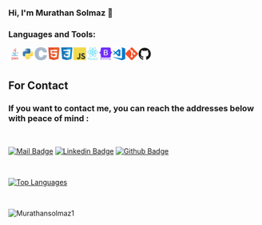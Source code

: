 ### Hi, I'm Murathan Solmaz 👋


### Languages and Tools:
<img align="left" alt="JAVA" width="26px" src="https://raw.githubusercontent.com/devicons/devicon/master/icons/java/java-original-wordmark.svg" />
<img align="left" alt="PYTHON" width="26px" src="https://raw.githubusercontent.com/devicons/devicon/master/icons/python/python-original.svg" />
<img align="left" alt="C" width="26px" src="https://raw.githubusercontent.com/devicons/devicon/master/icons/c/c-original.svg" />
<img align="left" alt="HTML5" width="26px" src="https://raw.githubusercontent.com/devicons/devicon/master/icons/html5/html5-original.svg" />
<img align="left" alt="CSS3" width="26px" src="https://raw.githubusercontent.com/devicons/devicon/master/icons/css3/css3-original.svg" />
<img align="left" alt="JavaScript" width="26px" src="https://raw.githubusercontent.com/devicons/devicon/master/icons/javascript/javascript-original.svg" />
<img align="left" alt="React" width="26px" src="https://raw.githubusercontent.com/devicons/devicon/master/icons/react/react-original-wordmark.svg" />
<img align="left" alt="Bootstrap" width="26px" src="https://raw.githubusercontent.com/devicons/devicon/master/icons/bootstrap/bootstrap-plain-wordmark.svg" />
<img align="left" alt="Visual Studio Code" width="26px" src="https://raw.githubusercontent.com/github/explore/80688e429a7d4ef2fca1e82350fe8e3517d3494d/topics/visual-studio-code/visual-studio-code.png" />
<img align="left" alt="Git" width="26px" src="https://raw.githubusercontent.com/devicons/devicon/master/icons/git/git-original.svg" />
<img align="left" alt="GitHub" width="26px" src="https://raw.githubusercontent.com/devicons/devicon/master/icons/github/github-original.svg" /> 


<!-- Swift <img align="left" alt="GitHub" width="26px" src="https://raw.githubusercontent.com/devicons/devicon/master/icons/swift/swift-original.svg" /> -->

<!--
**Murathansolmaz1/Murathansolmaz1** is a ✨ _special_ ✨ repository because its `README.md` (this file) appears on your GitHub profile.

Here are some ideas to get you started:

- 🔭 I’m currently working on ...
- 🌱 I’m currently learning ...
- 👯 I’m looking to collaborate on ...
- 🤔 I’m looking for help with ...
- 💬 Ask me about ...
- 📫 How to reach me: ...
- 😄 Pronouns: ...
- ⚡ Fun fact: ...
-->


<!--
<img align="left" alt="Sass" width="26px" src="https://raw.githubusercontent.com/github/explore/80688e429a7d4ef2fca1e82350fe8e3517d3494d/topics/sass/sass.png" />
<img align="left" alt="MongoDB" width="26px" src="https://raw.githubusercontent.com/github/explore/80688e429a7d4ef2fca1e82350fe8e3517d3494d/topics/mongodb/mongodb.png" />
<img align="left" alt="React" width="26px" src="https://raw.githubusercontent.com/github/explore/80688e429a7d4ef2fca1e82350fe8e3517d3494d/topics/react/react.png" />
<img align="left" alt="Vue" width="26px" src="https://raw.githubusercontent.com/github/explore/80688e429a7d4ef2fca1e82350fe8e3517d3494d/topics/vue/vue.png" />
<img align="left" alt="Angular" width="26px" src="https://raw.githubusercontent.com/github/explore/80688e429a7d4ef2fca1e82350fe8e3517d3494d/topics/angular/angular.png" />
<img align="left" alt="Node.js" width="26px" src="https://raw.githubusercontent.com/github/explore/80688e429a7d4ef2fca1e82350fe8e3517d3494d/topics/nodejs/nodejs.png" />
<img align="left" alt="Less" width="26px" src="https://raw.githubusercontent.com/github/explore/80688e429a7d4ef2fca1e82350fe8e3517d3494d/topics/less/less.png" />
-->

<br>
<br>

## For Contact

### If you want to contact me, you can reach the addresses below with peace of mind : 

<br>

[![Mail Badge](https://img.shields.io/badge/gmail-c14438?style=for-the-badge&logo=Gmail&logoColor=white&link=mailto:murathansolmaz555@gmail.com)](mailto:murathansolmaz555@gmail.com)
[![Linkedin Badge](https://img.shields.io/badge/linkedin-%230077B5.svg?&style=for-the-badge&logo=linkedin&logoColor=white)](https://www.linkedin.com/in/murathan-solmaz-837049129/)
[![Github Badge](https://img.shields.io/badge/github-333?style=for-the-badge&logo=github&logoColor=white)](https://github.com/Murathansolmaz1)


<!-- <img src="https://github-readme-stats.vercel.app/api?username=Murathansolmaz1&show_icons=true&theme=dark"> --> <!--Daha Sonra tablo ile gösterim için--> 


<br>

[![Top Languages](https://github-readme-stats.vercel.app/api/top-langs/?username=Murathansolmaz1&layout=compact)](https://github.com/anuraghazra/github-readme-stats)

<br>

<!-- [![Wakatime stats](https://github-readme-stats.vercel.app/api/wakatime?username=Murathansolmaz1&layout=compact)](https://github.com/anuraghazra/github-readme-stats)-->


<p align="left"> <img src="https://komarev.com/ghpvc/?username=Murathansolmaz1&label=Profile%20views&color=0e75b6&style=flat" alt="Murathansolmaz1" /> </p>




<!-- <a href="https://github.com/Murathansolmaz1"><img align="center" src="https://github-readme-stats.vercel.app/api?username=Murathansolmaz1&show_icons=true&bg_color=0d1117&text_color=bdc3c7&title_color=f1c40f&icon_color=f1c40f&hide_border=true" /></a>
<a href="https://github.com/Murathansolmaz1"><img align="center" src="https://github-readme-stats.vercel.app/api/top-langs/?username=Murathansolmaz1&bg_color=0d1117&text_color=bdc3c7&title_color=f1c40f&hide_border=true&layout=compact&langs_count=10" /></a> -->




<!--
<img src="https://raw.githubusercontent.com/devicons/devicon/master/icons//csharp/csharp-original.svg" width="40" height="40" />
 <img src="https://raw.githubusercontent.com/devicons/devicon/master/icons/typescript/typescript-original.svg" width="40" height="40" />
  <img src="https://raw.githubusercontent.com/devicons/devicon/master/icons/angularjs/angularjs-original.svg" width="40" height="40" />
  <img src="https://raw.githubusercontent.com/devicons/devicon/master/icons/git/git-original.svg" width="40" height="40" />
   <img src="https://raw.githubusercontent.com/devicons/devicon/master/icons/nodejs/nodejs-original-wordmark.svg" width="40" height="40" />
  <img src="https://raw.githubusercontent.com/devicons/devicon/master/icons/python/python-original.svg" width="40" height="40" />
  <img src="https://raw.githubusercontent.com/devicons/devicon/master/icons/ruby/ruby-original-wordmark.svg" width="40" height="40" />
  <img src="https://raw.githubusercontent.com/devicons/devicon/master/icons/c/c-original.svg" width="40" height="40" />
-->
